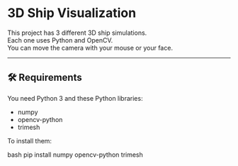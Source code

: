 # 3D Ship Visualization

This project has 3 different 3D ship simulations.  
Each one uses Python and OpenCV.  
You can move the camera with your mouse or your face.

---

## 🛠 Requirements

You need Python 3 and these Python libraries:

- numpy
- opencv-python
- trimesh

To install them:

bash
pip install numpy opencv-python trimesh
